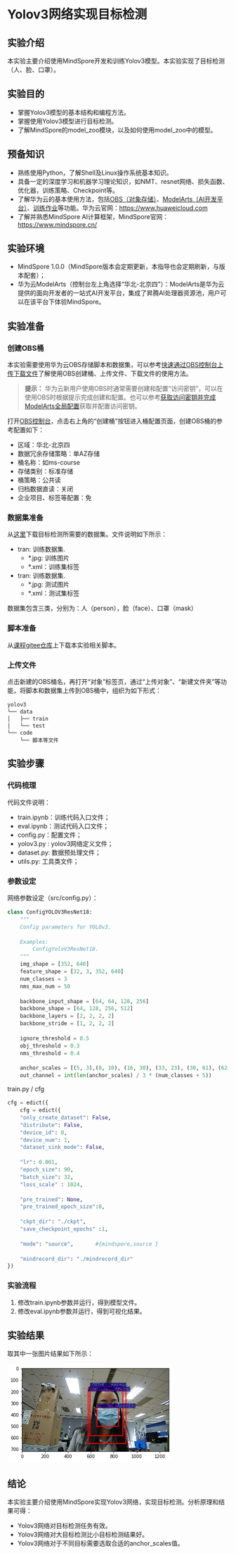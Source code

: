 # Yolov3网络实现目标检测

## 实验介绍

本实验主要介绍使用MindSpore开发和训练Yolov3模型。本实验实现了目标检测（人、脸、口罩）。

## 实验目的

- 掌握Yolov3模型的基本结构和编程方法。
- 掌握使用Yolov3模型进行目标检测。
- 了解MindSpore的model_zoo模块，以及如何使用model_zoo中的模型。

## 预备知识

- 熟练使用Python，了解Shell及Linux操作系统基本知识。
- 具备一定的深度学习和机器学习理论知识，如NMT、resnet网络、损失函数、优化器，训练策略、Checkpoint等。
- 了解华为云的基本使用方法，包括[OBS（对象存储）](https://www.huaweicloud.com/product/obs.html)、[ModelArts（AI开发平台）](https://www.huaweicloud.com/product/modelarts.html)、[训练作业](https://support.huaweicloud.com/engineers-modelarts/modelarts_23_0238.html)等功能。华为云官网：https://www.huaweicloud.com
- 了解并熟悉MindSpore AI计算框架，MindSpore官网：https://www.mindspore.cn/

## 实验环境

- MindSpore 1.0.0（MindSpore版本会定期更新，本指导也会定期刷新，与版本配套）；
- 华为云ModelArts（控制台左上角选择“华北-北京四”）：ModelArts是华为云提供的面向开发者的一站式AI开发平台，集成了昇腾AI处理器资源池，用户可以在该平台下体验MindSpore。

## 实验准备

### 创建OBS桶

本实验需要使用华为云OBS存储脚本和数据集，可以参考[快速通过OBS控制台上传下载文件](https://support.huaweicloud.com/qs-obs/obs_qs_0001.html)了解使用OBS创建桶、上传文件、下载文件的使用方法。

> **提示：** 华为云新用户使用OBS时通常需要创建和配置“访问密钥”，可以在使用OBS时根据提示完成创建和配置。也可以参考[获取访问密钥并完成ModelArts全局配置](https://support.huaweicloud.com/prepare-modelarts/modelarts_08_0002.html)获取并配置访问密钥。

打开[OBS控制台](https://storage.huaweicloud.com/obs/?region=cn-north-4&locale=zh-cn#/obs/manager/buckets)，点击右上角的“创建桶”按钮进入桶配置页面，创建OBS桶的参考配置如下：

- 区域：华北-北京四
- 数据冗余存储策略：单AZ存储
- 桶名称：如ms-course
- 存储类别：标准存储
- 桶策略：公共读
- 归档数据直读：关闭
- 企业项目、标签等配置：免

### 数据集准备

从[这里](https://modelarts-labs.obs.cn-north-1.myhuaweicloud.com/codelab/mask_detection/mask_detection_500.tar.gz)下载目标检测所需要的数据集。文件说明如下所示：

- tran: 训练数据集.
  - *.jpg: 训练图片
  - *.xml：训练集标签
- tran: 训练数据集.
  - *.jpg: 测试图片
  - *.xml：测试集标签

数据集包含三类，分别为：人（person），脸（face）、口罩（mask）

### 脚本准备

从[课程gitee仓库](https://gitee.com/mindspore/course)上下载本实验相关脚本。

### 上传文件

点击新建的OBS桶名，再打开“对象”标签页，通过“上传对象”、“新建文件夹”等功能，将脚本和数据集上传到OBS桶中，组织为如下形式：

```
yolov3
└── data
│   ├── train
│   └── test
└── code
    └── 脚本等文件
```

## 实验步骤

### 代码梳理

代码文件说明：

- train.ipynb：训练代码入口文件；
- eval.ipynb：测试代码入口文件；
- config.py：配置文件；
- yolov3.py : yolov3网络定义文件；
- dataset.py:  数据预处理文件；
- utils.py: 工具类文件；

### 参数设定

网络参数设定（src/config.py）：

```python
class ConfigYOLOV3ResNet18:
    """
    Config parameters for YOLOv3.

    Examples:
        ConfigYoloV3ResNet18.
    """
    img_shape = [352, 640]
    feature_shape = [32, 3, 352, 640]
    num_classes = 3
    nms_max_num = 50

    backbone_input_shape = [64, 64, 128, 256]
    backbone_shape = [64, 128, 256, 512]
    backbone_layers = [2, 2, 2, 2]
    backbone_stride = [1, 2, 2, 2]

    ignore_threshold = 0.5
    obj_threshold = 0.3
    nms_threshold = 0.4

    anchor_scales = [(5, 3),(8, 10), (16, 30), (33, 23), (30, 61), (62, 45), (59, 119), (156, 198),(163, 326)]
    out_channel = int(len(anchor_scales) / 3 * (num_classes + 5))
```

train.py / cfg

```python
cfg = edict({
    cfg = edict({
    "only_create_dataset": False,
    "distribute": False,
    "device_id": 0,
    "device_num": 1,
    "dataset_sink_mode": False,

    "lr": 0.001,
    "epoch_size": 90,
    "batch_size": 32,
    "loss_scale" : 1024,

    "pre_trained": None,
    "pre_trained_epoch_size":0,

    "ckpt_dir": "./ckpt",
    "save_checkpoint_epochs" :1,

    "mode": "source",       #{mindspore,source }

    "mindrecord_dir": "./mindrecord_dir"
})
```

### 实验流程

1. 修改train.ipynb参数并运行，得到模型文件。
2. 修改eval.ipynb参数并运行，得到可视化结果。

## 实验结果

取其中一张图片结果如下所示：

![png](images/example.png)

## 结论

本实验主要介绍使用MindSpore实现Yolov3网络，实现目标检测。分析原理和结果可得：

- Yolov3网络对目标检测任务有效。
- Yolov3网络对大目标检测比小目标检测结果好。
- Yolov3网络对于不同目标需要选取合适的anchor_scales值。